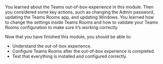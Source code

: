 You learned about the Teams out-of-box-experience in this module. Then you considered some key actions, such as changing the Admin password, updating the Teams Rooms app, and updating Windows. You learned how to change the settings inside Teams Rooms and how to validate your Teams Rooms configuration to make sure it’s working correctly.

Now that you have finished this module, you should be able to:
 
- Understand the out-of-box experience.
- Configure Teams Rooms after the out-of-box experience is completed.
- Test that everything is installed and configured correctly. 

